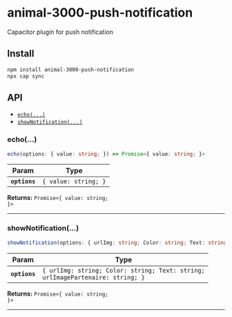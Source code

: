 # animal-3000-push-notification

Capacitor plugin for push notification

## Install

```bash
npm install animal-3000-push-notification
npx cap sync
```

## API

<docgen-index>

* [`echo(...)`](#echo)
* [`showNotification(...)`](#shownotification)

</docgen-index>

<docgen-api>
<!--Update the source file JSDoc comments and rerun docgen to update the docs below-->

### echo(...)

```typescript
echo(options: { value: string; }) => Promise<{ value: string; }>
```

| Param         | Type                            |
| ------------- | ------------------------------- |
| **`options`** | <code>{ value: string; }</code> |

**Returns:** <code>Promise&lt;{ value: string; }&gt;</code>

--------------------


### showNotification(...)

```typescript
showNotification(options: { urlImg: string; Color: string; Text: string; urlImagePartenaire: string; }) => Promise<{ value: string; }>
```

| Param         | Type                                                                                      |
| ------------- | ----------------------------------------------------------------------------------------- |
| **`options`** | <code>{ urlImg: string; Color: string; Text: string; urlImagePartenaire: string; }</code> |

**Returns:** <code>Promise&lt;{ value: string; }&gt;</code>

--------------------

</docgen-api>
